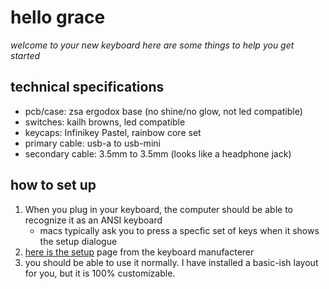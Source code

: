 # hello grace
*welcome to your new keyboard*
*here are some things to help you get started*

## technical specifications
- pcb/case: zsa ergodox base (no shine/no glow, not led compatible)
- switches: kailh browns, led compatible
- keycaps: Infinikey Pastel, rainbow core set
- primary cable: usb-a to usb-mini
- secondary cable: 3.5mm to 3.5mm (looks like a headphone jack)

## how to set up 
1) When you plug in your keyboard, the computer should be able to recognize it as an ANSI keyboard
    - macs typically ask you to press a specfic set of keys when it shows the setup dialogue 
2) [here is the setup](https://ergodox-ez.com/pages/getting-started) page from the keyboard manufacterer
3) you should be able to use it normally.  I have installed a basic-ish layout for you, but it is 100% customizable.


